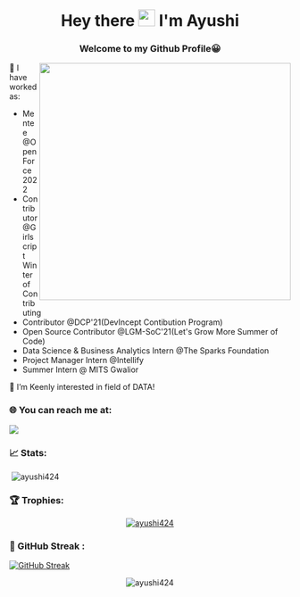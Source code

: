 <h1 align="center">Hey there <img src="https://raw.githubusercontent.com/MartinHeinz/MartinHeinz/master/wave.gif" width="30px"> I'm Ayushi</h1>


<h3 align="center">Welcome to my Github Profile😀</h3>
<img src="https://user-images.githubusercontent.com/68391974/126289518-a8422fd8-b728-4425-a231-b918c37aad8e.gif" align="right" width="450" height="425"/>




🔭 I have worked as:

   - Mentee @OpenForce 2022
   - Contributor @Girlscript Winter of Contributing
   - Contributor @DCP'21(DevIncept Contibution Program)
   - Open Source Contributor @LGM-SoC'21(Let's Grow More Summer of Code)
   - Data Science & Business Analytics Intern @The Sparks Foundation
   - Project Manager Intern @Intellify
   - Summer Intern @ MITS Gwalior

👀 I’m Keenly interested in field of DATA!


### 🌐 You can reach me at: 

<p align="left">
<a href="mailto:aayushishr24@gmail.com" target="_blank">
<img src="https://img.shields.io/badge/gmail-D14836?&style=for-the-badge&logo=gmail&logoColor=white" />
</a>


### 📈 Stats:

<p>&nbsp;<img align="center" src="https://github-readme-stats.vercel.app/api?username=ayushi424&show_icons=true&locale=en" alt="ayushi424" /></p>


### 🏆 Trophies:
<p align="center"> <a href="https://github.com/ryo-ma/github-profile-trophy"><img src="https://github-profile-trophy.vercel.app/?username=ayushi424" alt="ayushi424" /></a> </p>

### 🎯 GitHub Streak :
[![GitHub Streak](http://github-readme-streak-stats.herokuapp.com?user=ayushi424&theme=ayu-light&hide_border=true&date_format=j%20M%5B%20Y%5D)](https://git.io/streak-stats)

<p align="center"> 
<img src="https://komarev.com/ghpvc/?username=ayushi424&label=Profile%20views&color=0e75b6&style=flat" alt="ayushi424" /> </p>


<!---
ayushi424/ayushi424 is a ✨ special ✨ repository because its `README.md` (this file) appears on your GitHub profile.
You can click the Preview link to take a look at your changes.
--->

